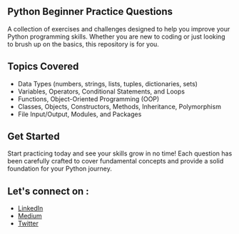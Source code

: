## Python Beginner Practice Questions
A collection of exercises and challenges designed to help you improve your Python programming skills. Whether you are new to coding or just looking to brush up on the basics, this repository is for you.

## Topics Covered
- Data Types (numbers, strings, lists, tuples, dictionaries, sets)
- Variables, Operators, Conditional Statements, and Loops
- Functions, Object-Oriented Programming (OOP)
- Classes, Objects, Constructors, Methods, Inheritance, Polymorphism
- File Input/Output, Modules, and Packages

## Get Started
Start practicing today and see your skills grow in no time! Each question has been carefully crafted to cover fundamental concepts and provide a solid foundation for your Python journey.

## Let's connect on : 
- [LinkedIn](linkedin.com/in/nawalambavkar)
- [Medium](https://medium.com/@nawal.ambavkar)
- [Twitter](https://twitter.com/Nawalamb)

